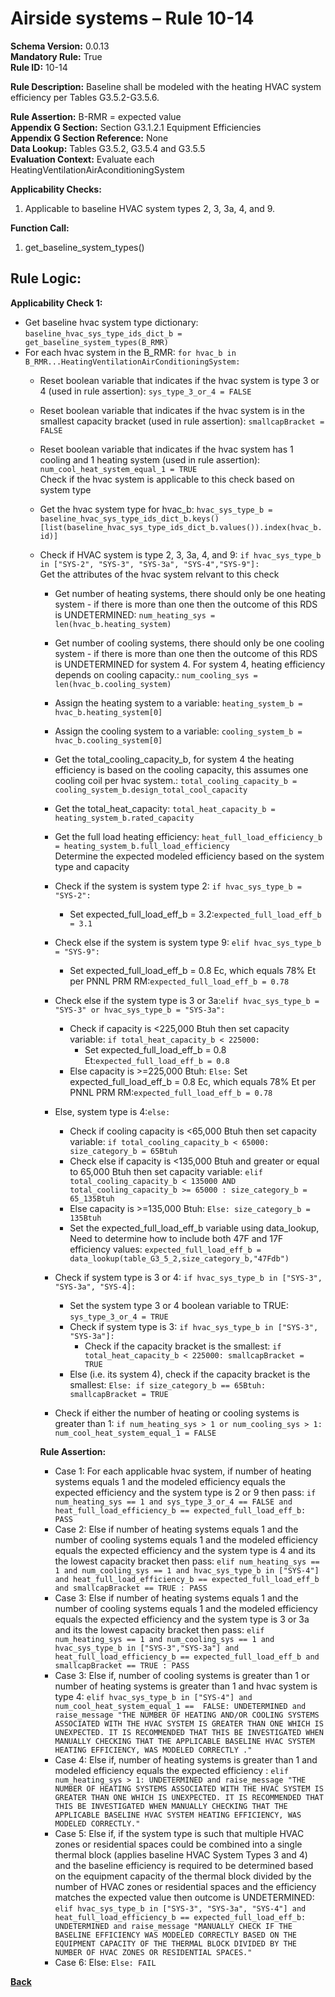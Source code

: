 # Airside systems – Rule 10-14  
**Schema Version:** 0.0.13    
**Mandatory Rule:** True          
**Rule ID:** 10-14  
 
**Rule Description:** Baseline shall be modeled with the heating HVAC system efficiency per Tables G3.5.2-G3.5.6.   

**Rule Assertion:** B-RMR = expected value                                           
**Appendix G Section:** Section G3.1.2.1 Equipment Efficiencies  
**Appendix G Section Reference:** None  
**Data Lookup:** Tables G3.5.2, G3.5.4 and G3.5.5  
**Evaluation Context:** Evaluate each HeatingVentilationAirAconditioningSystem   

**Applicability Checks:**  

1. Applicable to baseline HVAC system types 2, 3, 3a, 4, and 9.  

**Function Call:**  

1. get_baseline_system_types()  

## Rule Logic:   
**Applicability Check 1:**  
- Get baseline hvac system type dictionary: `baseline_hvac_sys_type_ids_dict_b = get_baseline_system_types(B_RMR)`
- For each hvac system in the B_RMR: `for hvac_b in B_RMR...HeatingVentilationAirConditioningSystem:`
    - Reset boolean variable that indicates if the hvac system is type 3 or 4 (used in rule assertion): `sys_type_3_or_4 = FALSE`
    - Reset boolean variable that indicates if the hvac system is in the smallest capacity bracket (used in rule assertion): `smallcapBracket = FALSE`
    - Reset boolean variable that indicates if the hvac system has 1 cooling and 1 heating system (used in rule assertion): `num_cool_heat_system_equal_1 = TRUE`  
    Check if the hvac system is applicable to this check based on system type  
    - Get the hvac system type for hvac_b: `hvac_sys_type_b = baseline_hvac_sys_type_ids_dict_b.keys()[list(baseline_hvac_sys_type_ids_dict_b.values()).index(hvac_b.id)]`
    - Check if HVAC system is type 2, 3, 3a, 4, and 9: `if hvac_sys_type_b in ["SYS-2", "SYS-3", "SYS-3a", "SYS-4","SYS-9"]:`  
        Get the attributes of the hvac system relvant to this check   
        - Get number of heating systems, there should only be one heating system - if there is more than one then the outcome of this RDS is UNDETERMINED: `num_heating_sys = len(hvac_b.heating_system)` 
        - Get number of cooling systems, there should only be one cooling system - if there is more than one then the outcome of this RDS is UNDETERMINED for system 4. For system 4, heating efficiency depends on cooling capacity.: `num_cooling_sys = len(hvac_b.cooling_system)` 
        - Assign the heating system to a variable: `heating_system_b = hvac_b.heating_system[0]` 
        - Assign the cooling system to a variable: `cooling_system_b = hvac_b.cooling_system[0]` 
        - Get the total_cooling_capacity_b, for system 4 the heating efficiency is based on the cooling capacity, this assumes one cooling coil per hvac system.: `total_cooling_capacity_b = cooling_system_b.design_total_cool_capacity` 
        - Get the total_heat_capacity: `total_heat_capacity_b = heating_system_b.rated_capacity`
        - Get the full load heating efficiency: `heat_full_load_efficiency_b = heating_system_b.full_load_efficiency`    
        Determine the expected modeled efficiency based on the system type and capacity  
        - Check if the system is system type 2: `if hvac_sys_type_b = "SYS-2":`
            - Set expected_full_load_eff_b = 3.2:`expected_full_load_eff_b = 3.1`
        - Check else if the system is system type 9: `elif hvac_sys_type_b = "SYS-9":`
            - Set expected_full_load_eff_b = 0.8 Ec, which equals 78% Et per PNNL PRM RM:`expected_full_load_eff_b = 0.78`
        - Check else if the system type is 3 or 3a:`elif hvac_sys_type_b = "SYS-3" or hvac_sys_type_b = "SYS-3a":`
            - Check if capacity is <225,000 Btuh then set capacity variable: `if total_heat_capacity_b < 225000:`
                - Set expected_full_load_eff_b = 0.8 Et:`expected_full_load_eff_b = 0.8`
            - Else capacity is >=225,000 Btuh: `Else:` 
                    Set expected_full_load_eff_b = 0.8 Ec, which equals 78% Et per PNNL PRM RM:`expected_full_load_eff_b = 0.78`   
        - Else, system type is 4:`else:` 
            - Check if cooling capacity is <65,000 Btuh then set capacity variable: `if total_cooling_capacity_b < 65000: size_category_b = 65Btuh`
            - Check else if capacity is <135,000 Btuh and greater or equal to 65,000 Btuh then set capacity variable: `elif total_cooling_capacity_b < 135000 AND total_cooling_capacity_b >= 65000 : size_category_b = 65_135Btuh`
            - Else capacity is >=135,000 Btuh: `Else: size_category_b = 135Btuh`
            - Set the expected_full_load_eff_b variable using data_lookup, Need to determine how to include both 47F and 17F efficiency values: `expected_full_load_eff_b = data_lookup(table_G3_5_2,size_category_b,"47Fdb")`                                               
        
        - Check if system type is 3 or 4: `if hvac_sys_type_b in ["SYS-3", "SYS-3a", "SYS-4]:` 
            - Set the system type 3 or 4 boolean variable to TRUE: `sys_type_3_or_4 = TRUE`
            - Check if system type is 3: `if hvac_sys_type_b in ["SYS-3", "SYS-3a"]:`    
                - Check if the capacity bracket is the smallest: `if total_heat_capacity_b < 225000: smallcapBracket = TRUE`  
            - Else (i.e. its system 4), check if the capacity bracket is the smallest: `Else: if size_category_b == 65Btuh: smallcapBracket = TRUE`
        
        - Check if either the number of heating or cooling systems is greater than 1: `if num_heating_sys > 1 or num_cooling_sys > 1: num_cool_heat_system_equal_1 = FALSE`
        
        **Rule Assertion:**  
        - Case 1: For each applicable hvac system, if number of heating systems equals 1 and the modeled efficiency equals the expected efficiency and the system type is 2 or 9 then pass: `if num_heating_sys == 1 and sys_type_3_or_4 == FALSE and heat_full_load_efficiency_b == expected_full_load_eff_b: PASS`
        - Case 2: Else if number of heating systems equals 1 and the number of cooling systems equals 1 and the modeled efficiency equals the expected efficiency and the system type is 4 and its the lowest capacity bracket then pass: `elif num_heating_sys == 1 and num_cooling_sys == 1 and hvac_sys_type_b in ["SYS-4"] and heat_full_load_efficiency_b == expected_full_load_eff_b and smallcapBracket == TRUE : PASS`
        - Case 3: Else if number of heating systems equals 1 and the number of cooling systems equals 1 and the modeled efficiency equals the expected efficiency and the system type is 3 or 3a and its the lowest capacity bracket then pass: `elif num_heating_sys == 1 and num_cooling_sys == 1 and hvac_sys_type_b in ["SYS-3","SYS-3a"] and heat_full_load_efficiency_b == expected_full_load_eff_b and smallcapBracket == TRUE : PASS`
        - Case 3: Else if, number of cooling systems is greater than 1 or number of heating systems is greater than 1 and hvac system is type 4: `elif hvac_sys_type_b in ["SYS-4"] and num_cool_heat_system_equal_1 ==  FALSE: UNDETERMINED and raise_message "THE NUMBER OF HEATING AND/OR COOLING SYSTEMS ASSOCIATED WITH THE HVAC SYSTEM IS GREATER THAN ONE WHICH IS UNEXPECTED. IT IS RECOMMENDED THAT THIS BE INVESTIGATED WHEN MANUALLY CHECKING THAT THE APPLICABLE BASELINE HVAC SYSTEM HEATING EFFICIENCY, WAS MODELED CORRECTLY ."`
        - Case 4: Else if, number of heating systems is greater than 1 and modeled efficiency equals the expected efficiency : `elif num_heating_sys > 1: UNDETERMINED and raise_message "THE NUMBER OF HEATING SYSTEMS ASSOCIATED WITH THE HVAC SYSTEM IS GREATER THAN ONE WHICH IS UNEXPECTED. IT IS RECOMMENDED THAT THIS BE INVESTIGATED WHEN MANUALLY CHECKING THAT THE APPLICABLE BASELINE HVAC SYSTEM HEATING EFFICIENCY, WAS MODELED CORRECTLY."`
        - Case 5: Else if, if the system type is such that multiple HVAC zones or residential spaces could be combined into a single thermal block (applies baseline HVAC System Types 3 and 4) and the baseline efficiency is required to be determined based on the  equipment capacity of the thermal block divided by the number of HVAC zones or residential spaces and the efficiency matches the expected value then outcome is UNDETERMINED: `elif hvac_sys_type_b in ["SYS-3", "SYS-3a", "SYS-4"] and heat_full_load_efficiency_b == expected_full_load_eff_b: UNDETERMINED and raise_message "MANUALLY CHECK IF THE BASELINE EFFICIENCY WAS MODELED CORRECTLY BASED ON THE EQUIPMENT CAPACITY OF THE THERMAL BLOCK DIVIDED BY THE NUMBER OF HVAC ZONES OR RESIDENTIAL SPACES."`
        - Case 6: Else: `Else: FAIL`

 **[Back](../_toc.md)**